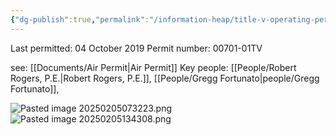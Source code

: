 ```yaml
---
{"dg-publish":true,"permalink":"/information-heap/title-v-operating-permit-notes/","noteIcon":"","created":"2025-02-05T07:24:31.627-06:00"}
---
```



Last permitted: 04 October 2019
Permit number: 00701-01TV

see: [[Documents/Air Permit\|Air Permit]]
Key people: [[People/Robert Rogers, P.E.\|Robert Rogers, P.E.]], [[People/Gregg Fortunato\|people/Gregg Fortunato]], 

![Pasted image 20250205073223.png](/img/user/Pasted%20image%2020250205073223.png)
![Pasted image 20250205134308.png](/img/user/Pasted%20image%2020250205134308.png)